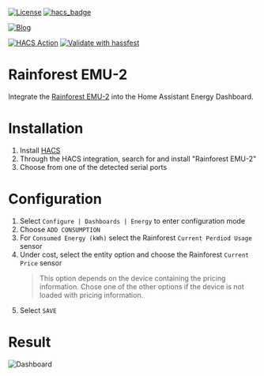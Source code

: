 
[![License](https://img.shields.io/github/license/ryanwinter/hass-rainforest-emu-2.svg?style=flat-square)](https://github.com/ryanwinter/hass-rainforest-emu-2/blob/main/LICENSE)
[![hacs_badge](https://img.shields.io/badge/HACS-Default-41BDF5.svg)](https://github.com/hacs/integration)

[![Blog](https://img.shields.io/badge/blog-Ryan%20Winter-orange?style=flat-square)](https://ryanwinter.org)

[![HACS Action](https://github.com/ryanwinter/hass-rainforest-emu-2/actions/workflows/hacs.yml/badge.svg)](https://github.com/ryanwinter/hass-rainforest-emu-2/actions/workflows/hacs.yml)
[![Validate with hassfest](https://github.com/ryanwinter/hass-rainforest-emu-2/actions/workflows/hassfest.yml/badge.svg)](https://github.com/ryanwinter/hass-rainforest-emu-2/actions/workflows/hassfest.yml)

# Rainforest EMU-2

Integrate the [Rainforest EMU-2](https://www.rainforestautomation.com/rfa-z105-2-emu-2-2) into the Home Assistant Energy Dashboard.

# Installation

1. Install [HACS](https://hacs.xyz)
1. Through the HACS integration, search for and install "Rainforest EMU-2"
1. Choose from one of the detected serial ports

# Configuration

1. Select ```Configure | Dashboards | Energy``` to enter configuration mode
1. Choose ```ADD CONSUMPTION```
1. For ```Consumed Energy (kWh)``` select the Rainforest ```Current Perdiod Usage``` sensor
1. Under cost, select the entity option and choose the Rainforest ```Current Price``` sensor
    > This option depends on the device containing the pricing information. Chose one of the other options if the device is not loaded with pricing information.
1. Select ```SAVE```

# Result

![Dashboard](https://raw.githubusercontent.com/ryanwinter/hass-rainforest-emu-2/main/images/dashboard.png)
